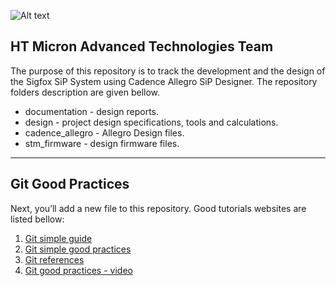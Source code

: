 ![Alt text](https://encrypted-tbn0.gstatic.com/images?q=tbn:ANd9GcSU5nD7vdCyJJ-B5bpjBog3HQLh75bYE4Wkp3XIIb4RRiYkjYFe5g)
## HT Micron Advanced Technologies Team

The purpose of this repository is to track the development and the design of the Sigfox SiP System using Cadence Allegro SiP Designer. The repository folders description are given bellow.  

*  documentation - design reports.
*  design - project design specifications, tools and calculations.
*  cadence_allegro - Allegro Design files. 
*  stm_firmware - design firmware files.

---

## Git Good Practices

Next, you’ll add a new file to this repository.
Good tutorials websites are listed bellow:

1.  [Git simple guide](http://rogerdudler.github.io/git-guide/) 
2.  [Git simple good practices](https://www.git-tower.com/learn/git/ebook/en/desktop-gui/appendix/best-practices) 
3.  [Git references](https://git-scm.com/book/en/v2) 
4.  [Git good practices - video](http://cds.cern.ch/record/1644783?ln=en)
